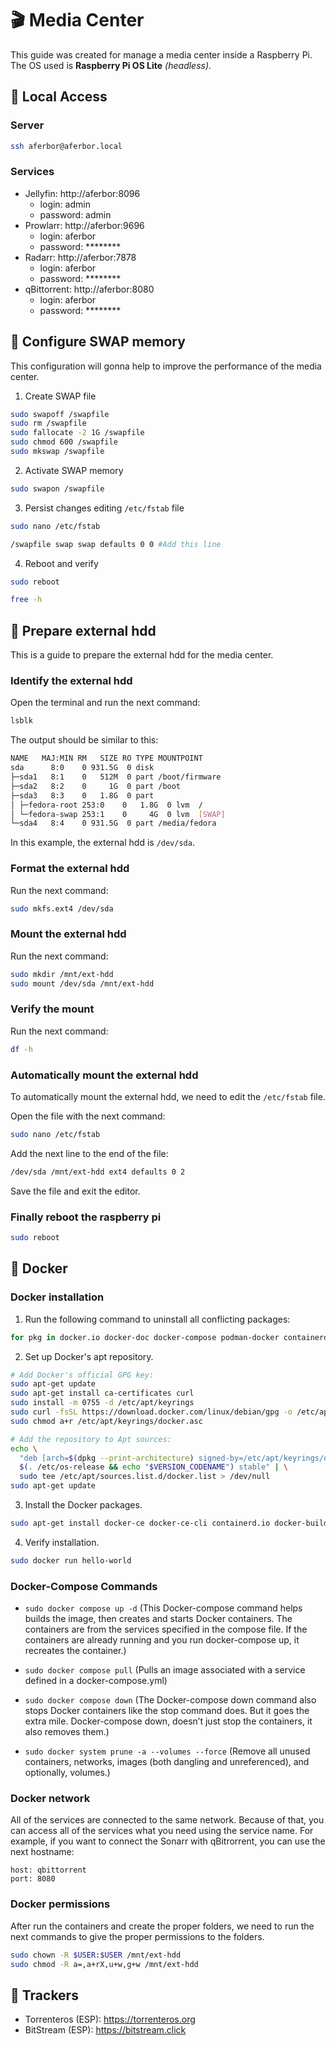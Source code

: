 # 🎬 Media Center

This guide was created for manage a media center inside a Raspberry Pi. The OS used is **Raspberry Pi OS Lite** *(headless)*.

## 🚦 Local Access

### Server

```bash
ssh aferbor@aferbor.local
```

### Services

- Jellyfin: http://aferbor:8096
  - login: admin
  - password: admin
- Prowlarr: http://aferbor:9696
  - login: aferbor
  - password: \*\*\*\*\*\*\*\*
- Radarr: http://aferbor:7878
  - login: aferbor
  - password: \*\*\*\*\*\*\*\*
- qBittorrent: http://aferbor:8080
  - login: aferbor
  - password: \*\*\*\*\*\*\*\*

## 🧠 Configure SWAP memory

This configuration will gonna help to improve the performance of the media center.

1. Create SWAP file
  ```bash
  sudo swapoff /swapfile
  sudo rm /swapfile
  sudo fallocate -2 1G /swapfile
  sudo chmod 600 /swapfile
  sudo mkswap /swapfile
  ```

2. Activate SWAP memory
  ```bash
  sudo swapon /swapfile
  ```

3. Persist changes editing `/etc/fstab` file
  ```bash
  sudo nano /etc/fstab
  ```
  ```bash
  /swapfile swap swap defaults 0 0 #Add this line
  ```

4. Reboot and verify
  ```bash
  sudo reboot
  ```
  ```bash
  free -h
  ```

## 💾 Prepare external hdd

This is a guide to prepare the external hdd for the media center.

### Identify the external hdd

Open the terminal and run the next command:

```bash
lsblk
```

The output should be similar to this:

```bash
NAME   MAJ:MIN RM   SIZE RO TYPE MOUNTPOINT
sda      8:0    0 931.5G  0 disk
├─sda1   8:1    0   512M  0 part /boot/firmware
├─sda2   8:2    0     1G  0 part /boot
├─sda3   8:3    0   1.8G  0 part
│ ├─fedora-root 253:0    0   1.8G  0 lvm  /
│ └─fedora-swap 253:1    0     4G  0 lvm  [SWAP]
└─sda4   8:4    0 931.5G  0 part /media/fedora
```

In this example, the external hdd is `/dev/sda`.

### Format the external hdd

Run the next command:

```bash
sudo mkfs.ext4 /dev/sda
```

### Mount the external hdd

Run the next command:

```bash
sudo mkdir /mnt/ext-hdd
sudo mount /dev/sda /mnt/ext-hdd
```

### Verify the mount

Run the next command:

```bash
df -h
```

### Automatically mount the external hdd

To automatically mount the external hdd, we need to edit the `/etc/fstab` file.

Open the file with the next command:

```bash
sudo nano /etc/fstab
```

Add the next line to the end of the file:

```bash
/dev/sda /mnt/ext-hdd ext4 defaults 0 2
```

Save the file and exit the editor.

### Finally reboot the raspberry pi

```bash
sudo reboot
```

## 🐳 Docker

### Docker installation

1. Run the following command to uninstall all conflicting packages: 

```bash
for pkg in docker.io docker-doc docker-compose podman-docker containerd runc; do sudo apt-get remove $pkg; done
```

2. Set up Docker's apt repository.
```bash
# Add Docker's official GPG key:
sudo apt-get update
sudo apt-get install ca-certificates curl
sudo install -m 0755 -d /etc/apt/keyrings
sudo curl -fsSL https://download.docker.com/linux/debian/gpg -o /etc/apt/keyrings/docker.asc
sudo chmod a+r /etc/apt/keyrings/docker.asc

# Add the repository to Apt sources:
echo \
  "deb [arch=$(dpkg --print-architecture) signed-by=/etc/apt/keyrings/docker.asc] https://download.docker.com/linux/debian \
  $(. /etc/os-release && echo "$VERSION_CODENAME") stable" | \
  sudo tee /etc/apt/sources.list.d/docker.list > /dev/null
sudo apt-get update
```

3. Install the Docker packages.

```bash
sudo apt-get install docker-ce docker-ce-cli containerd.io docker-buildx-plugin docker-compose-plugin
```

4. Verify installation.

```bash
sudo docker run hello-world
```

### Docker-Compose Commands

- `sudo docker compose up -d` (This Docker-compose command helps builds the image, then creates and starts Docker containers. The containers are from the services specified in the compose file. If the containers are already running and you run docker-compose up, it recreates the container.)

- `sudo docker compose pull` (Pulls an image associated with a service defined in a docker-compose.yml)

- `sudo docker compose down` (The Docker-compose down command also stops Docker containers like the stop command does. But it goes the extra mile. Docker-compose down, doesn’t just stop the containers, it also removes them.)

- `sudo docker system prune -a --volumes --force` (Remove all unused containers, networks, images (both dangling and unreferenced), and optionally, volumes.)

### Docker network

All of the services are connected to the same network.
Because of that, you can access all of the services what you need using the service name.
For example, if you want to connect the Sonarr with qBitrorrent, you can use the next hostname:

```
host: qbittorrent
port: 8080
```

### Docker permissions

After run the containers and create the proper folders, we need to run the next commands to give the proper permissions to the folders.

```bash
sudo chown -R $USER:$USER /mnt/ext-hdd
sudo chmod -R a=,a+rX,u+w,g+w /mnt/ext-hdd
```

## 🔎 Trackers

- Torrenteros (ESP): https://torrenteros.org
- BitStream (ESP): https://bitstream.click
